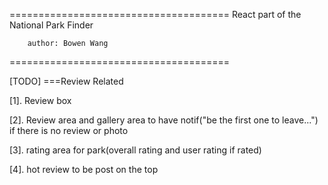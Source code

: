 ======================================
React part of the National Park Finder

        author: Bowen Wang
======================================

[TODO]
===Review Related

[1]. Review box

[2]. Review area and gallery area to have notif("be the first one to leave...") if there is no review or photo

[3]. rating area for park(overall rating and user rating if rated)

[4]. hot review to be post on the top
